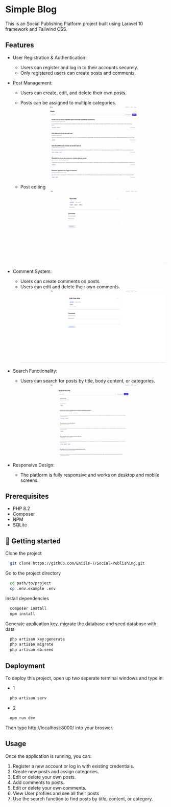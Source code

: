 

# Simple Blog


This is an Social Publishing Platform project built using Laravel 10 framework and Tailwind CSS.

## Features

- User Registration & Authentication:
    - Users can register and log in to their accounts securely.
    - Only registered users can create posts and comments.


- Post Management:
    - Users can create, edit, and delete their own posts.
    - Posts can be assigned to multiple categories.
    ![Post Creation](/public/images/readme/post-creation.gif)

    - Post editing
    ![Post Editing](/public/images/readme/post-edit.gif)

- Comment System:
    - Users can create comments on posts.
    - Users can edit and delete their own comments.
    ![Comment System](/public/images/readme/comment-system.gif)


- Search Functionality:
    - Users can search for posts by title, body content, or categories.
    ![Search System](/public/images/readme/search.gif)


- Responsive Design:
    - The platform is fully responsive and works on desktop and mobile screens.

## Prerequisites
- PHP 8.2
- Composer
- NPM
- SQLite
## 🚀 Getting started

Clone the project

```bash
  git clone https://github.com/Emiils-T/Social-Publishing.git
```

Go to the project directory

```bash
  cd path/to/project
  cp .env.example .env
```

Install dependencies

```bash
  composer install
  npm install 
```
Generate application key, migrate the database and seed database with data
```bash
  php artisan key:generate
  php artisan migrate
  php artisan db:seed
```

## Deployment

To deploy this project, open up two seperate terminal windows and type in:

- 1
```bash
  php artisan serv
```
- 2
```bash
  npm run dev
```

Then type http://localhost:8000/ into your broswer.

## Usage
Once the application is running, you can:

1. Register a new account or log in with existing credentials.
2. Create new posts and assign categories.
3. Edit or delete your own posts.
4. Add comments to posts.
5. Edit or delete your own comments.
6. View User profiles and see all their posts
7. Use the search function to find posts by title, content, or category.
    
